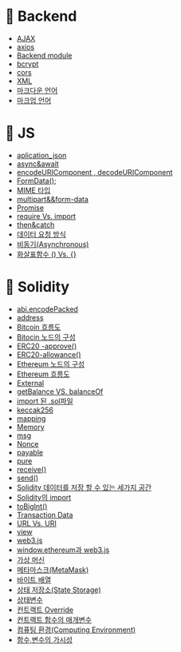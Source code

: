 # 🧠 Backend
* [AJAX](https://github.com/killthecardz/Obsidian/blob/main/Solidity/AJAX.md)
* [axios](https://github.com/killthecardz/Obsidian/blob/main/Solidity/axios.md)
* [Backend module](https://github.com/killthecardz/Obsidian/blob/main/Solidity/Backend%20module.md)
* [bcrypt](https://github.com/killthecardz/Obsidian/blob/main/Solidity/bcrypt.md)
* [cors](https://github.com/killthecardz/Obsidian/blob/main/Solidity/cors.md)
* [XML](https://github.com/killthecardz/Obsidian/blob/main/Solidity/XML.md)
* [마크다운 언어](https://github.com/killthecardz/Obsidian/blob/main/Solidity/%EB%A7%88%ED%81%AC%EB%8B%A4%EC%9A%B4%20%EC%96%B8%EC%96%B4.md)
* [마크업 언어](https://github.com/killthecardz/Obsidian/blob/main/Solidity/%EB%A7%88%ED%81%AC%EC%97%85%20%EC%96%B8%EC%96%B4.md)

# 🧠 JS
* [aplication_json](https://github.com/killthecardz/Obsidian/blob/main/Solidity/aplication_json.md)
* [async&await](https://github.com/killthecardz/Obsidian/blob/main/Solidity/async%26await.md)
* [encodeURIComponent , decodeURIComponent](https://github.com/killthecardz/Obsidian/blob/main/Solidity/encodeURIComponent%20%2C%20decodeURIComponent.md)
* [FormData();](https://github.com/killthecardz/Obsidian/blob/main/Solidity/FormData()%3B.md)
* [MIME 타입](https://github.com/killthecardz/Obsidian/blob/main/Solidity/MIME%20%ED%83%80%EC%9E%85.md)
* [multipart&&form-data](https://github.com/killthecardz/Obsidian/blob/main/Solidity/multipart%26%26form-data.md)
* [Promise](https://github.com/killthecardz/Obsidian/blob/main/Solidity/Promise.md)
* [require Vs. import](https://github.com/killthecardz/Obsidian/blob/main/Solidity/require%20Vs.%20import.md)
* [then&catch](https://github.com/killthecardz/Obsidian/blob/main/Solidity/then%26catch.md)
* [데이터 요청 방식](https://github.com/killthecardz/Obsidian/blob/main/Solidity/%EB%8D%B0%EC%9D%B4%ED%84%B0%20%EC%9A%94%EC%B2%AD%20%EB%B0%A9%EC%8B%9D.md)
* [비동기(Asynchronous)](https://github.com/killthecardz/Obsidian/blob/main/Solidity/%EB%B9%84%EB%8F%99%EA%B8%B0(Asynchronous).md)
* [화살표함수 () Vs. {}](https://github.com/killthecardz/Obsidian/blob/main/Solidity/%ED%99%94%EC%82%B4%ED%91%9C%ED%95%A8%EC%88%98%20()%20Vs.%20%7B%7D.md)

# 🧠 Solidity
* [abi.encodePacked](https://github.com/killthecardz/Obsidian/blob/main/Solidity/abi.encodePacked.md)
* [address](https://github.com/killthecardz/Obsidian/blob/main/Solidity/address.md)
* [Bitcoin 흐름도](https://github.com/killthecardz/Obsidian/blob/main/Solidity/Bitcoin%20%ED%9D%90%EB%A6%84%EB%8F%84.md)
* [Bitocin 노드의 구성](https://github.com/killthecardz/Obsidian/blob/main/Solidity/Bitocin%20%EB%85%B8%EB%93%9C%EC%9D%98%20%EA%B5%AC%EC%84%B1.md)
* [ERC20 -approve()](https://github.com/killthecardz/Obsidian/blob/main/Solidity/ERC20%20-approve().md)
* [ERC20-allowance()](https://github.com/killthecardz/Obsidian/blob/main/Solidity/ERC20-allowance().md)
* [Ethereum 노드의 구성](https://github.com/killthecardz/Obsidian/blob/main/Solidity/Ethereum%20%EB%85%B8%EB%93%9C%EC%9D%98%20%EA%B5%AC%EC%84%B1.md)
* [Ethereum 흐름도](https://github.com/killthecardz/Obsidian/blob/main/Solidity/Ethereum%20%ED%9D%90%EB%A6%84%EB%8F%84.md)
* [External](https://github.com/killthecardz/Obsidian/blob/main/Solidity/External.md)
* [getBalance VS. balanceOf](https://github.com/killthecardz/Obsidian/blob/main/Solidity/getBalance%20VS.%20balanceOf.md)
* [import 된 .sol파일](https://github.com/killthecardz/Obsidian/blob/main/Solidity/import%20%EB%90%9C%20.sol%ED%8C%8C%EC%9D%BC.md)
* [keccak256](https://github.com/killthecardz/Obsidian/blob/main/Solidity/keccak256.md)
* [mapping](https://github.com/killthecardz/Obsidian/blob/main/Solidity/mapping.md)
* [Memory](https://github.com/killthecardz/Obsidian/blob/main/Solidity/Memory.md)
* [msg](https://github.com/killthecardz/Obsidian/blob/main/Solidity/msg.md)
* [Nonce](https://github.com/killthecardz/Obsidian/blob/main/Solidity/Nonce.md)
* [payable](https://github.com/killthecardz/Obsidian/blob/main/Solidity/payable.md)
* [pure](https://github.com/killthecardz/Obsidian/blob/main/Solidity/pure.md)
* [receive()](https://github.com/killthecardz/Obsidian/blob/main/Solidity/receive().md)
* [send()](https://github.com/killthecardz/Obsidian/blob/main/Solidity/send().md)
* [Solidity 데이터를 저장 할 수 있는 세가지 공간](https://github.com/killthecardz/Obsidian/blob/main/Solidity/Solidity%20%EB%8D%B0%EC%9D%B4%ED%84%B0%EB%A5%BC%20%EC%A0%80%EC%9E%A5%20%ED%95%A0%20%EC%88%98%20%EC%9E%88%EB%8A%94%20%EC%84%B8%EA%B0%80%EC%A7%80%20%EA%B3%B5%EA%B0%84.md)
* [Solidity의 import](https://github.com/killthecardz/Obsidian/blob/main/Solidity/Solidity%EC%9D%98%20import.md)
* [toBigInt()](https://github.com/killthecardz/Obsidian/blob/main/Solidity/toBigInt().md)
* [Transaction Data](https://github.com/killthecardz/Obsidian/blob/main/Solidity/Transaction%20Data.md)
* [URL Vs. URI](https://github.com/killthecardz/Obsidian/blob/main/Solidity/URL%20Vs.%20URI.md)
* [view](https://github.com/killthecardz/Obsidian/blob/main/Solidity/view.md)
* [web3.js](https://github.com/killthecardz/Obsidian/blob/main/Solidity/web3.js.md)
* [window.ethereum과 web3.js](https://github.com/killthecardz/Obsidian/blob/main/Solidity/window.ethereum%EA%B3%BC%20web3.js.md)
* [가상 머신](https://github.com/killthecardz/Obsidian/blob/main/Solidity/%EA%B0%80%EC%83%81%20%EB%A8%B8%EC%8B%A0.md)
* [메타마스크(MetaMask)](https://github.com/killthecardz/Obsidian/blob/main/Solidity/%EB%A9%94%ED%83%80%EB%A7%88%EC%8A%A4%ED%81%AC(MetaMask).md)
* [바이트 배열](https://github.com/killthecardz/Obsidian/blob/main/Solidity/%EB%B0%94%EC%9D%B4%ED%8A%B8%20%EB%B0%B0%EC%97%B4.md)
* [상태 저장소(State Storage)](https://github.com/killthecardz/Obsidian/blob/main/Solidity/%EC%83%81%ED%83%9C%20%EC%A0%80%EC%9E%A5%EC%86%8C(State%20Storage).md)
* [상태변수](https://github.com/killthecardz/Obsidian/blob/main/Solidity/%EC%83%81%ED%83%9C%EB%B3%80%EC%88%98.md)
* [컨트랙트 Override](https://github.com/killthecardz/Obsidian/blob/main/Solidity/%EC%BB%A8%ED%8A%B8%EB%9E%99%ED%8A%B8%20Override.md)
* [컨트랙트 함수의 매개변수](https://github.com/killthecardz/Obsidian/blob/main/Solidity/%EC%BB%A8%ED%8A%B8%EB%9E%99%ED%8A%B8%20%ED%95%A8%EC%88%98%EC%9D%98%20%EB%A7%A4%EA%B0%9C%EB%B3%80%EC%88%98.md)
* [컴퓨팅 환경(Computing Environment)](https://github.com/killthecardz/Obsidian/blob/main/Solidity/%EC%BB%B4%ED%93%A8%ED%8C%85%20%ED%99%98%EA%B2%BD(Computing%20Environment).md)
* [함수,변수의 가시성](https://github.com/killthecardz/Obsidian/blob/main/Solidity/%ED%95%A8%EC%88%98%2C%EB%B3%80%EC%88%98%EC%9D%98%20%EA%B0%80%EC%8B%9C%EC%84%B1.md)


